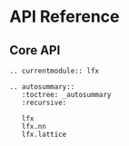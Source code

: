 # API Reference

## Core API

```{eval-rst}
.. currentmodule:: lfx

.. autosummary::
   :toctree: _autosummary
   :recursive:

   lfx
   lfx.nn
   lfx.lattice
```
